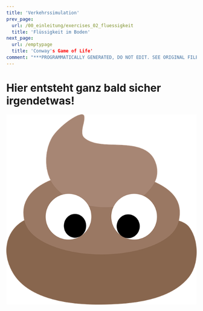 ```yaml
---
title: 'Verkehrssimulation'
prev_page:
  url: /00_einleitung/exercises_02_fluessigkeit
  title: 'Flüssigkeit im Boden'
next_page:
  url: /emptypage
  title: 'Conway's Game of Life'
comment: "***PROGRAMMATICALLY GENERATED, DO NOT EDIT. SEE ORIGINAL FILES IN /content***"
---
```

# Hier entsteht ganz bald sicher irgendetwas!

<img src="images/empty_page.png" class="left">